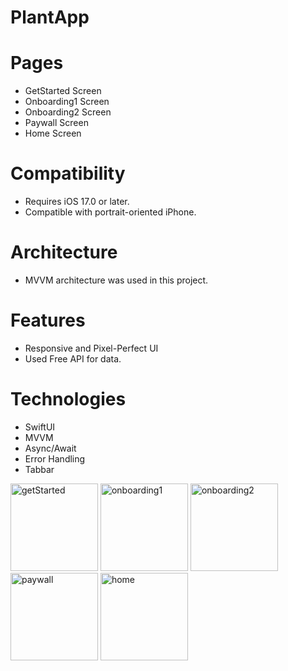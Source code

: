 # PlantApp

# Pages
- GetStarted Screen
- Onboarding1 Screen
- Onboarding2 Screen
- Paywall Screen
- Home Screen

# Compatibility
- Requires iOS 17.0 or later. 
- Compatible with portrait-oriented iPhone.

# Architecture
- MVVM architecture was used in this project.

# Features
- Responsive and Pixel-Perfect UI
- Used Free API for data.

# Technologies
- SwiftUI
- MVVM
- Async/Await
- Error Handling
- Tabbar

<img width="140" alt="getStarted" src="https://github.com/user-attachments/assets/013933bb-3384-4fff-b1c3-ec34ac4a27d1">    
<img width="140" alt="onboarding1" src="https://github.com/user-attachments/assets/88d0c669-ec5c-439c-a2e7-9ccaa3d75c41"> <img width="140" alt="onboarding2" src="https://github.com/user-attachments/assets/03a7ae35-3440-418c-98e0-6c83b738c1b7"> <img width="140" alt="paywall" src="https://github.com/user-attachments/assets/2c71d082-5d14-4d5f-b63a-a235cf979de9"> <img width="140" alt="home" src="https://github.com/user-attachments/assets/22086303-1711-46d3-987c-0f57a32a7138">



